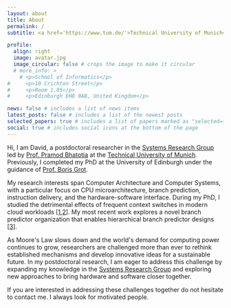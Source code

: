 ```yaml
---
layout: about
title: About
permalink: /
subtitle: <a href='https://www.tum.de/'>Technical University of Munich</a>. School of Computation, Information and Technology.

profile:
  align: right
  image: avatar.jpg
  image_circular: false # crops the image to make it circular
  # more_info: >
    # <p>School of Informatics</p>
#     <p>10 Crichton Street</p>
#     <p>Room 1.05</p>
#     <p>Edinburgh EH8 9AB, United Kingdom</p>

news: false # includes a list of news items
latest_posts: false # includes a list of the newest posts
selected_papers: true # includes a list of papers marked as "selected={true}"
social: true # includes social icons at the bottom of the page
---
```


Hi, I am David, a postdoctoral researcher in the <a href='https://dse.in.tum.de/'>Systems Research Group</a> led by <a href='https://dse.in.tum.de/bhatotia/'>Prof. Pramod Bhatotia</a> at the <a href='https://www.tum.de/'>Technical University of Munich</a>. Previously, I completed my PhD at the University of Edinburgh under the guidance of <a href='https://homepages.inf.ed.ac.uk/bgrot/'>Prof. Boris Grot</a>.

My research interests span Computer Architecture and Computer Systems, with a particular focus on CPU microarchitecture, branch prediction, instruction delivery, and the hardware-software interface. During my PhD, I studied the detrimental effects of frequent context switches in modern cloud workloads [[1](assets/pdf/JUKEBOX_ISCA22.pdf),[2](assets/pdf/IGNITE_MICRO23.pdf)]. My most recent work explores a novel branch predictor organization that enables hierarchical branch predictor designs [[3](assets/pdf/LLBP_MICRO24.pdf)].

As Moore's Law slows down and the world's demand for computing power continues to grow, researchers are challenged more than ever to rethink established mechanisms and develop innovative ideas for a sustainable future. In my postdoctoral research, I am eager to address this challenge by expanding my knowledge in the <a href='https://dse.in.tum.de/'>Systems Research Group</a> and exploring new approaches to bring hardware and software closer together.

If you are interested in addressing these challenges together do not hesitate to contact me. I always look for motivated people.